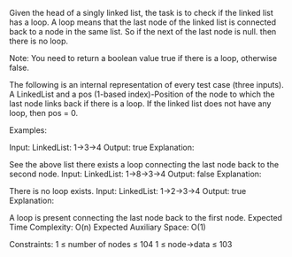Given the head of a singly linked list, the task is to check if the linked list has a loop. A loop means that the last node of the linked list is connected back to a node in the same list.  So if the next of the last node is null. then there is no loop.

Note: You need to return a boolean value true if there is a loop, otherwise false.

The following is an internal representation of every test case (three inputs).
A LinkedList and a pos (1-based index)-Position of the node to which the last node links back if there is a loop. If the linked list does not have any loop, then pos = 0.

Examples:

Input: LinkedList: 1->3->4
Output: true
Explanation: 

See the above list there exists a loop connecting the last node back to the second node.
Input: LinkedList: 1->8->3->4
Output: false
Explanation: 

There is no loop exists.
Input: LinkedList: 1->2->3->4
Output: true
Explanation:

A loop is present connecting the last node back to the first node.
Expected Time Complexity: O(n)
Expected Auxiliary Space: O(1)

Constraints:
1 ≤ number of nodes ≤ 104
1 ≤ node->data ≤ 103

